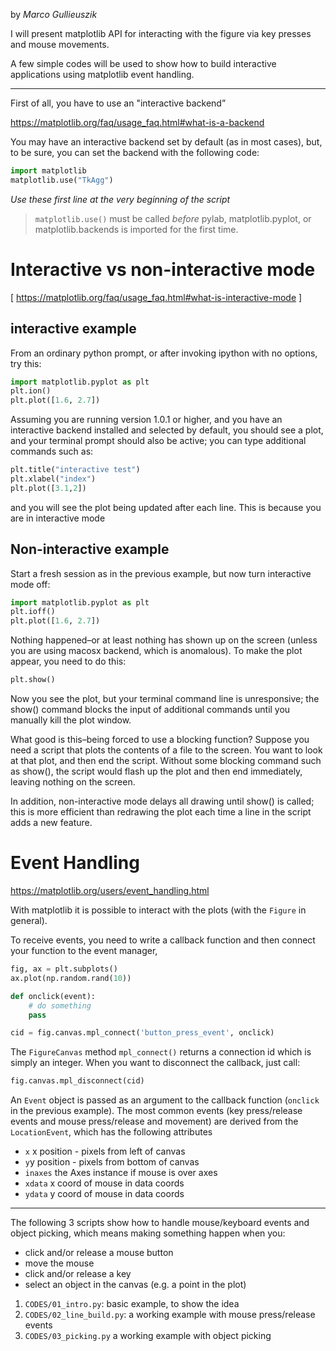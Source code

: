 by *Marco Gullieuszik*

I will present matplotlib 
API for interacting with the figure via key presses and mouse movements.

A few simple codes will be used to show how to build interactive
applications using matplotlib event handling.
 
-----


First of all, you have to use an "interactive backend”

https://matplotlib.org/faq/usage_faq.html#what-is-a-backend

You may have an interactive backend set by default (as in most cases),
but, to be sure, you can set the backend with the following code:

```python
import matplotlib
matplotlib.use("TkAgg")
```

*Use these first line at the very beginning of the script*
>`matplotlib.use()` must be called *before* pylab, matplotlib.pyplot,
or matplotlib.backends is imported for the first time.

# Interactive vs non-interactive mode
[ https://matplotlib.org/faq/usage_faq.html#what-is-interactive-mode ]

## interactive example
From an ordinary python prompt, or after invoking ipython with no options, try this:

```python
import matplotlib.pyplot as plt
plt.ion()
plt.plot([1.6, 2.7])
```
Assuming you are running version 1.0.1 or higher, and you have an interactive backend installed and selected by default, you should see a plot, and your terminal prompt should also be active; you can type additional commands such as:
```python
plt.title("interactive test")
plt.xlabel("index")
plt.plot([3.1,2])
```
and you will see the plot being updated after each line. This is because you are in interactive mode

## Non-interactive example
Start a fresh session as in the previous example, but now turn interactive mode off:
```python
import matplotlib.pyplot as plt
plt.ioff()
plt.plot([1.6, 2.7])
```
Nothing happened–or at least nothing has shown up on the screen (unless you are using macosx backend, which is anomalous). To make the plot appear, you need to do this:
```python
plt.show()
```
Now you see the plot, but your terminal command line is unresponsive; the show() command blocks the input of additional commands until you manually kill the plot window.

What good is this–being forced to use a blocking function? Suppose you need a script that plots the contents of a file to the screen. You want to look at that plot, and then end the script. Without some blocking command such as show(), the script would flash up the plot and then end immediately, leaving nothing on the screen.

In addition, non-interactive mode delays all drawing until show() is called; this is more efficient than redrawing the plot each time a line in the script adds a new feature.

# Event Handling

https://matplotlib.org/users/event_handling.html

With matplotlib it is possible to interact with the plots (with the `Figure` in general).



To receive events, you need to write a callback function and then connect your function to the event manager, 
```python
fig, ax = plt.subplots()
ax.plot(np.random.rand(10))

def onclick(event):
    # do something
    pass

cid = fig.canvas.mpl_connect('button_press_event', onclick)
```

The `FigureCanvas` method `mpl_connect()` returns a connection id which is simply an integer. When you want to disconnect the callback, just call:

```python
fig.canvas.mpl_disconnect(cid)
```

An `Event` object is passed as an argument to the callback function (`onclick` in the previous example).
The most common events (key press/release events and mouse press/release and movement) are derived from the `LocationEvent`, which has the following attributes

* `x` x position - pixels from left of canvas
* `y`y position - pixels from bottom of canvas
* `inaxes` the Axes instance if mouse is over axes
* `xdata` x coord of mouse in data coords
* `ydata` y coord of mouse in data coords


---

The following 3 scripts show how to handle mouse/keyboard events and object picking, which means making something happen when you:

* click and/or release a mouse button
* move the mouse
* click and/or release a key
* select an object in the canvas (e.g. a point in the plot)

1. `CODES/01_intro.py`: basic example, to show the idea
2. `CODES/02_line_build.py`: a working example with mouse press/release events
3. `CODES/03_picking.py` a working example with object picking

